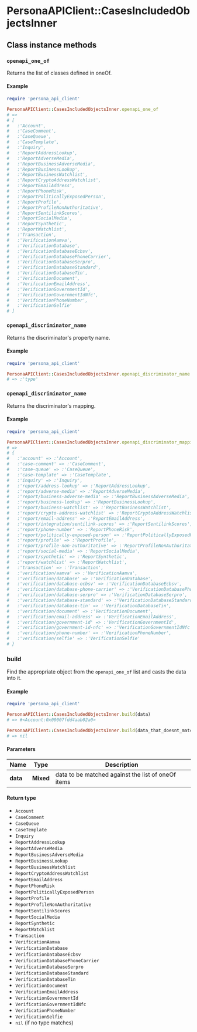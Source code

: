 # PersonaAPIClient::CasesIncludedObjectsInner

## Class instance methods

### `openapi_one_of`

Returns the list of classes defined in oneOf.

#### Example

```ruby
require 'persona_api_client'

PersonaAPIClient::CasesIncludedObjectsInner.openapi_one_of
# =>
# [
#   :'Account',
#   :'CaseComment',
#   :'CaseQueue',
#   :'CaseTemplate',
#   :'Inquiry',
#   :'ReportAddressLookup',
#   :'ReportAdverseMedia',
#   :'ReportBusinessAdverseMedia',
#   :'ReportBusinessLookup',
#   :'ReportBusinessWatchlist',
#   :'ReportCryptoAddressWatchlist',
#   :'ReportEmailAddress',
#   :'ReportPhoneRisk',
#   :'ReportPoliticallyExposedPerson',
#   :'ReportProfile',
#   :'ReportProfileNonAuthoritative',
#   :'ReportSentilinkScores',
#   :'ReportSocialMedia',
#   :'ReportSynthetic',
#   :'ReportWatchlist',
#   :'Transaction',
#   :'VerificationAamva',
#   :'VerificationDatabase',
#   :'VerificationDatabaseEcbsv',
#   :'VerificationDatabasePhoneCarrier',
#   :'VerificationDatabaseSerpro',
#   :'VerificationDatabaseStandard',
#   :'VerificationDatabaseTin',
#   :'VerificationDocument',
#   :'VerificationEmailAddress',
#   :'VerificationGovernmentId',
#   :'VerificationGovernmentIdNfc',
#   :'VerificationPhoneNumber',
#   :'VerificationSelfie'
# ]
```

### `openapi_discriminator_name`

Returns the discriminator's property name.

#### Example

```ruby
require 'persona_api_client'

PersonaAPIClient::CasesIncludedObjectsInner.openapi_discriminator_name
# => :'type'
```

### `openapi_discriminator_name`

Returns the discriminator's mapping.

#### Example

```ruby
require 'persona_api_client'

PersonaAPIClient::CasesIncludedObjectsInner.openapi_discriminator_mapping
# =>
# {
#   :'account' => :'Account',
#   :'case-comment' => :'CaseComment',
#   :'case-queue' => :'CaseQueue',
#   :'case-template' => :'CaseTemplate',
#   :'inquiry' => :'Inquiry',
#   :'report/address-lookup' => :'ReportAddressLookup',
#   :'report/adverse-media' => :'ReportAdverseMedia',
#   :'report/business-adverse-media' => :'ReportBusinessAdverseMedia',
#   :'report/business-lookup' => :'ReportBusinessLookup',
#   :'report/business-watchlist' => :'ReportBusinessWatchlist',
#   :'report/crypto-address-watchlist' => :'ReportCryptoAddressWatchlist',
#   :'report/email-address' => :'ReportEmailAddress',
#   :'report/integration/sentilink-scores' => :'ReportSentilinkScores',
#   :'report/phone-number' => :'ReportPhoneRisk',
#   :'report/politically-exposed-person' => :'ReportPoliticallyExposedPerson',
#   :'report/profile' => :'ReportProfile',
#   :'report/profile-non-authoritative' => :'ReportProfileNonAuthoritative',
#   :'report/social-media' => :'ReportSocialMedia',
#   :'report/synthetic' => :'ReportSynthetic',
#   :'report/watchlist' => :'ReportWatchlist',
#   :'transaction' => :'Transaction',
#   :'verification/aamva' => :'VerificationAamva',
#   :'verification/database' => :'VerificationDatabase',
#   :'verification/database-ecbsv' => :'VerificationDatabaseEcbsv',
#   :'verification/database-phone-carrier' => :'VerificationDatabasePhoneCarrier',
#   :'verification/database-serpro' => :'VerificationDatabaseSerpro',
#   :'verification/database-standard' => :'VerificationDatabaseStandard',
#   :'verification/database-tin' => :'VerificationDatabaseTin',
#   :'verification/document' => :'VerificationDocument',
#   :'verification/email-address' => :'VerificationEmailAddress',
#   :'verification/government-id' => :'VerificationGovernmentId',
#   :'verification/government-id-nfc' => :'VerificationGovernmentIdNfc',
#   :'verification/phone-number' => :'VerificationPhoneNumber',
#   :'verification/selfie' => :'VerificationSelfie'
# }
```

### build

Find the appropriate object from the `openapi_one_of` list and casts the data into it.

#### Example

```ruby
require 'persona_api_client'

PersonaAPIClient::CasesIncludedObjectsInner.build(data)
# => #<Account:0x00007fdd4aab02a0>

PersonaAPIClient::CasesIncludedObjectsInner.build(data_that_doesnt_match)
# => nil
```

#### Parameters

| Name | Type | Description |
| ---- | ---- | ----------- |
| **data** | **Mixed** | data to be matched against the list of oneOf items |

#### Return type

- `Account`
- `CaseComment`
- `CaseQueue`
- `CaseTemplate`
- `Inquiry`
- `ReportAddressLookup`
- `ReportAdverseMedia`
- `ReportBusinessAdverseMedia`
- `ReportBusinessLookup`
- `ReportBusinessWatchlist`
- `ReportCryptoAddressWatchlist`
- `ReportEmailAddress`
- `ReportPhoneRisk`
- `ReportPoliticallyExposedPerson`
- `ReportProfile`
- `ReportProfileNonAuthoritative`
- `ReportSentilinkScores`
- `ReportSocialMedia`
- `ReportSynthetic`
- `ReportWatchlist`
- `Transaction`
- `VerificationAamva`
- `VerificationDatabase`
- `VerificationDatabaseEcbsv`
- `VerificationDatabasePhoneCarrier`
- `VerificationDatabaseSerpro`
- `VerificationDatabaseStandard`
- `VerificationDatabaseTin`
- `VerificationDocument`
- `VerificationEmailAddress`
- `VerificationGovernmentId`
- `VerificationGovernmentIdNfc`
- `VerificationPhoneNumber`
- `VerificationSelfie`
- `nil` (if no type matches)


